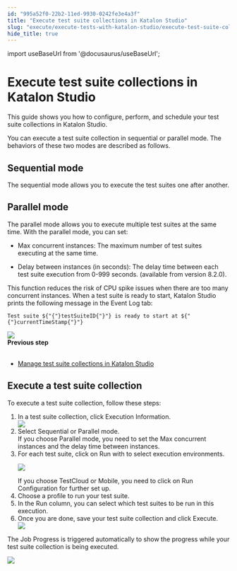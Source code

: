 ```yaml
---
id: "995a52f0-22b2-11ed-9930-0242fe3e4a3f"
title: "Execute test suite collections in Katalon Studio"
slug: "execute/execute-tests-with-katalon-studio/execute-test-suite-collections-in-katalon-studio"
hide_title: true
---
```

import useBaseUrl from '@docusaurus/useBaseUrl';


# <a id="concept-742" class="anchor_top_offset"/><a id="ariaid-title1" class="anchor_top_offset"/>Execute test suite collections in <span xmlns="http://www.w3.org/1999/xhtml" className="ph">Katalon Studio</span> 

<p xmlns="http://www.w3.org/1999/xhtml" className="shortdesc">This guide shows you how to configure, perform, and schedule your test suite collections in <span className="ph">Katalon Studio</span>.</p> 
<p xmlns="http://www.w3.org/1999/xhtml" className="p">You can execute a test suite collection in sequential or parallel mode. The behaviors of these two modes are described as follows.</p> 

## Sequential mode

<p xmlns="http://www.w3.org/1999/xhtml" className="p">The sequential mode allows you to execute the test suites one after another.</p> 

## Parallel mode

<div xmlns="http://www.w3.org/1999/xhtml" className="p">The parallel mode allows you to execute multiple test suites at the same time. With the parallel mode, you can set: <ul className="ul"><li className="li"><p className="p"><span className="ph uicontrol">Max concurrent instances</span>: The maximum number of test suites executing at the same time. </p></li><li className="li"><p className="p"><span className="ph uicontrol">Delay between instances (in seconds)</span>: The delay time between each test suite execution from 0-999 seconds. (available from version 8.2.0).</p></li></ul> This function reduces the risk of CPU spike issues when there are too many concurrent instances. When a test suite is ready to start, Katalon Studio prints the following message in the <span className="ph uicontrol">Event Log</span> tab:<pre className="pre codeblock"><code>Test suite ${"{"}testSuiteID{"}"} is ready to start at ${"{"}currentTimeStamp{"}"}</code></pre><img className="image" width={700} src={useBaseUrl("/be51f1e0-64ab-11ed-a602-0242cfbc79b5.png")} /></div>
<nav xmlns="http://www.w3.org/1999/xhtml" role="navigation" className="related-links"><div className="linklist"><strong>Previous step</strong><br /><br /><ul className="linklist"><li className="linklist"><a className="link" href="/docs/organize/manage-tests/manage-test-suite-collections-in-katalon-studio">Manage test suite collections in Katalon Studio</a></li></ul></div></nav> 

## <a id="task-1662" class="anchor_top_offset"/>Execute a test suite collection

<section xmlns="http://www.w3.org/1999/xhtml" className="section context">To execute a test suite collection, follow these steps: </section> 
<ol xmlns="http://www.w3.org/1999/xhtml" className="ol steps"><li className="li step stepexpand"><span className="ph cmd">In a test suite collection, click <span className="ph uicontrol">Execution Information</span>.</span><div className="itemgroup stepxmp"><img className="image" src={useBaseUrl("/be5c0400-64ab-11ed-a602-0242cfbc79b5.png")} /></div></li><li className="li step stepexpand"><span className="ph cmd">Select <span className="ph uicontrol">Sequential</span> or <span className="ph uicontrol">Parallel</span> mode.</span><div className="itemgroup info">If you choose <span className="ph uicontrol">Parallel</span> mode, you need to set the <span className="ph uicontrol">Max concurrent instances</span> and the delay time between instances.</div></li><li className="li step stepexpand"><span className="ph cmd">For each test suite, click on <span className="ph uicontrol">Run with</span> to select execution environments.</span><div className="itemgroup info"><p className="p"><img className="image" width={700} src={useBaseUrl("/be0b7300-64ab-11ed-a602-0242cfbc79b5.png")} /></p></div><div className="itemgroup info">If you choose <span className="ph uicontrol">TestCloud</span> or <span className="ph uicontrol">Mobile</span>, you need to click on <span className="ph uicontrol">Run Configuration</span> for further set up.</div></li><li className="li step stepexpand"><span className="ph cmd">Choose a profile to run your test suite.</span></li><li className="li step stepexpand"><span className="ph cmd">In the <span className="ph uicontrol">Run</span> column, you can select which test suites to be run in this execution.</span></li><li className="li step stepexpand"><span className="ph cmd">Once you are done, save your test suite collection and click <span className="ph uicontrol">Execute</span>.</span><div className="itemgroup stepxmp"><img className="image" width={700} src={useBaseUrl("/be27fbb0-64ab-11ed-a602-0242cfbc79b5.png")} /></div></li></ol> 
<section xmlns="http://www.w3.org/1999/xhtml" className="section result"><p className="p">The <span className="ph uicontrol">Job Progress</span> is triggered automatically to show the progress while your test suite collection is being executed.</p><p className="p"><img className="image" width={700} src={useBaseUrl("/be389d80-64ab-11ed-a602-0242cfbc79b5.png")} /></p></section> 
